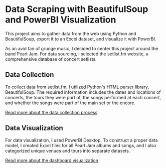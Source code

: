 # Data Scraping with BeautifulSoup and PowerBI Visualization

This project aims to gather data from the web using Python and BeautifulSoup, export it to an Excel dataset, and visualize it with PowerBI.

As an avid fan of grunge music, I decided to center this project around the band Pearl Jam. For data sourcing, I selected the setlist.fm website, a comprehensive database of concert setlists.

## Data Collection
To collect data from setlist.fm, I utilized Python's HTML parser library, BeautifulSoup. The required information includes the dates and locations of concerts, the tours they were part of, the songs performed at each concert, and whether the songs were part of the main set or the encore.

[Read more about the data collection process](Python%20Script/readme.md)

## Data Visualization
For data visualization, I used PowerBI Desktop. To construct a proper data model, I created Excel files for all Pearl Jam albums and songs, and I also categorized unique venues and tours into separate datasets.

[Read more about the dashboard visualization](Dashboard/README.md)

